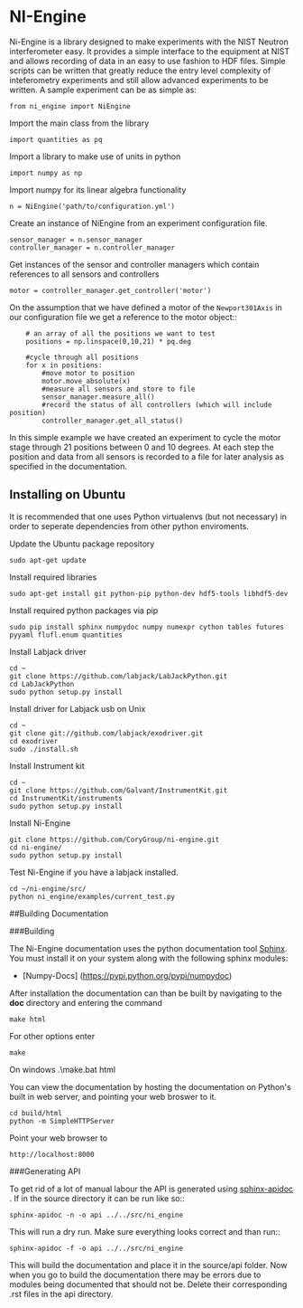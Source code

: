 # NI-Engine

Ni-Engine is a library designed to make experiments with 
the NIST Neutron interferometer easy. It provides a simple
interface to the equipment at NIST and allows recording of 
data in an easy to use fashion to HDF files. Simple scripts 
can be written that greatly reduce the entry level complexity
of inteferometry experiments and still allow advanced 
experiments to be written. A sample experiment can be as simple
as: 

    from ni_engine import NiEngine

Import the main class from the library

    import quantities as pq

Import a library to make use of units in python

    import numpy as np

Import numpy for its linear algebra functionality 

    n = NiEngine('path/to/configuration.yml')

Create an instance of NiEngine from an experiment 
configuration file. 

    sensor_manager = n.sensor_manager 
    controller_manager = n.controller_manager 

Get instances of the sensor and controller managers
which contain references to all sensors and controllers

    motor = controller_manager.get_controller('motor')

On the assumption that we have defined a motor of 
the `Newport301Axis` in our configuration file we get a 
reference to the motor object:: 
````
    # an array of all the positions we want to test
    positions = np.linspace(0,10,21) * pq.deg 

    #cycle through all positions
    for x in positions: 
        #move motor to position
        motor.move_absolute(x)
        #measure all sensors and store to file
        sensor_manager.measure_all()
        #record the status of all controllers (which will include position)
        controller_manager.get_all_status()
````

In this simple example we have created an experiment to cycle
the motor stage through 21 positions between 0 and 10 degrees. 
At each step the position and data from all sensors is recorded 
to a file for later analysis as specified in the documentation. 


## Installing on Ubuntu 

It is recommended that one uses Python virtualenvs (but not necessary) in order to seperate dependencies from other
python enviroments. 

Update the Ubuntu package repository 
    
    sudo apt-get update

Install required libraries 
    
    sudo apt-get install git python-pip python-dev hdf5-tools libhdf5-dev

Install required python packages via pip 
    
    sudo pip install sphinx numpydoc numpy numexpr cython tables futures pyyaml flufl.enum quantities

Install Labjack driver 
    
    cd ~
    git clone https://github.com/labjack/LabJackPython.git
    cd LabJackPython
    sudo python setup.py install

Install driver for Labjack usb on Unix 
    
    cd ~
    git clone git://github.com/labjack/exodriver.git
    cd exodriver
    sudo ./install.sh

Install Instrument kit 
    
    cd ~
    git clone https://github.com/Galvant/InstrumentKit.git
    cd InstrumentKit/instruments
    sudo python setup.py install

Install Ni-Engine 
    
    git clone https://github.com/CoryGroup/ni-engine.git
    cd ni-engine/
    sudo python setup.py install


Test Ni-Engine if you have a labjack installed. 
    
    cd ~/ni-engine/src/
    python ni_engine/examples/current_test.py  

##Building Documentation


###Building 


The Ni-Engine documentation uses the python documentation tool [Sphinx](http://sphinx-doc.org/).
You must install it on your system along with the following sphinx modules:

* [Numpy-Docs] (https://pypi.python.org/pypi/numpydoc)

After installation the documentation can than be built by navigating to the **doc**
directory and entering the command

    make html

For other options enter 

    make
On windows 
    .\make.bat html

You can view the documentation by hosting the documentation on Python's built in web server, and pointing your web broswer to it. 
    
    cd build/html 
    python -m SimpleHTTPServer 

Point your web browser to
    
    http://localhost:8000 
###Generating API


To get rid of a lot of manual labour the API is generated using
[sphinx-apidoc](http://sphinx-doc.org/man/sphinx-apidoc.html) . If in the 
source directory it can be run like so::

    sphinx-apidoc -n -o api ../../src/ni_engine

This will run a dry run. Make sure everything looks correct and than run::

    sphinx-apidoc -f -o api ../../src/ni_engine

This will build the documentation and place it in the source/api folder.
Now when you go to build the documentation there may be errors due to modules
being documented that should not be. Delete their corresponding .rst files 
in the api directory. 

